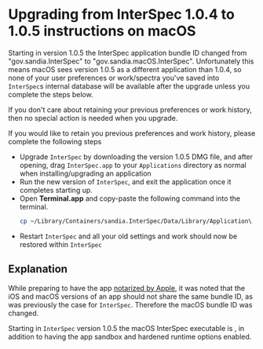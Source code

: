 # Upgrading from InterSpec 1.0.4 to 1.0.5 instructions on macOS
Starting in version 1.0.5 the InterSpec application bundle ID changed from "gov.sandia.InterSpec" to "gov.sandia.macOS.InterSpec".  Unfortunately this means macOS sees version 1.0.5 as a different application than 1.0.4, so none of your user preferences or work/spectra you've saved into `InterSpec`s internal database will be available after the upgrade unless you complete the steps below.

If you don't care about retaining your previous preferences or work history, then no special action is needed when you upgrade.

If you would like to retain you previous preferences and work history, please complete the following steps
- Upgrade `InterSpec` by downloading the version 1.0.5 DMG file, and after opening, drag `InterSpec.app` to your `Applications` directory as normal when installing/upgrading an application
- Run the new version of `InterSpec`, and exit the application once it completes starting up.
- Open <b>Terminal.app</b> and copy-paste the following command into the terminal.
  ```bash
  cp ~/Library/Containers/sandia.InterSpec/Data/Library/Application\ Support/sandia.InterSpec/InterSpecUserData.db ~/Library/Containers/gov.sandia.macOS.InterSpec/Data/Library/Application\ Support/sandia.InterSpec/
  ```
- Restart `InterSpec` and all your old settings and work should now be restored within `InterSpec`


## Explanation
While preparing to have the app [notarized by Apple](https://developer.apple.com/documentation/security/notarizing_your_app_before_distribution), it was noted that the iOS and macOS versions of an app should not share the same bundle ID, as was previously the case for `InterSpec`.  Therefore the macOS bundle ID was changed.

Starting in `InterSpec` version 1.0.5 the macOS InterSpec executable is , in addition to having the app sandbox and hardened runtime options enabled.
